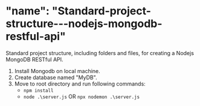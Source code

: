 # "name": "Standard-project-structure---nodejs-mongodb-restful-api"

Standard project structure, including folders and files, for creating a Nodejs MongoDB RESTful API.

1. Install Mongodb on local machine.
2. Create database named "MyDB".
3. Move to root directory and run following commands:
   - `npm install`
   - `node .\server.js` OR `npx nodemon .\server.js`
